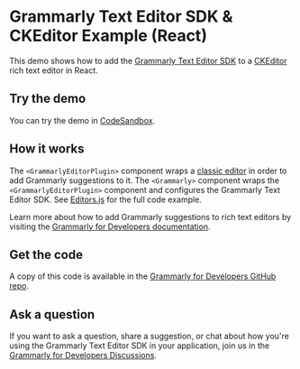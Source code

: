 # Grammarly Text Editor SDK & CKEditor Example (React)

This demo shows how to add the [Grammarly Text Editor SDK](https://developer.grammarly.com/) to a [CKEditor](https://ckeditor.com/) rich text editor in React.

## Try the demo

You can try the demo in [CodeSandbox](https://codesandbox.io/s/github/grammarly/grammarly-for-developers/tree/main/examples/editor-sdk-react-ckeditor?file=/src/Editors.js).

## How it works

The `<GrammarlyEditorPlugin>` component wraps a [classic editor](https://ckeditor.com/docs/ckeditor5/latest/api/module_editor-classic_classiceditor-ClassicEditor.html) in order to add Grammarly suggestions to it. The `<Grammarly>` component wraps the `<GrammarlyEditorPlugin>` component and configures the Grammarly Text Editor SDK. See [Editors.js](./src/Editors.js) for the full code example.

Learn more about how to add Grammarly suggestions to rich text editors by visiting the [Grammarly for Developers documentation](https://developer.grammarly.com/docs/#supported-text-editors).

## Get the code

A copy of this code is available in the [Grammarly for Developers GitHub repo](https://github.com/grammarly/grammarly-for-developers/tree/main/examples/editor-sdk-react-ckeditor).

## Ask a question

If you want to ask a question, share a suggestion, or chat about how you're using the Grammarly Text Editor SDK in your application, join us in the [Grammarly for Developers Discussions](https://github.com/grammarly/grammarly-for-developers/discussions).
